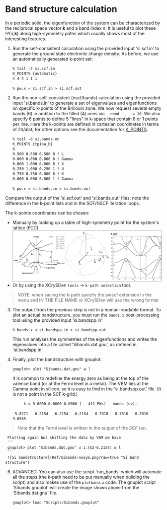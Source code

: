 # Band structure calculation
In a periodic solid, the eigenfunction of the system can be characterized by the reciprocal space vector **k** and a band index *n*.
It is useful to plot these Ψ(n,**k**) along high-symmetry paths which usually shows most of the interesting features.
  1. Run the self-consistent calculation using the provided input 'si.scf.in' to generate the ground state electronic charge density. As before, we use an automatically generated k-point set:
      ```
      % tail -2 si.scf.in 
      K_POINTS {automatic}
      4 4 4 1 1 1

      % pw.x < si.scf.in > si.scf.out
      ```
  2. Run the non-self-consistent (nscf/bands) calculation using the provided input 'si.bands.in' to generate a set of eigenvalues and eigenfunctions on specific k-points of the Brillouin zone. We now request several empty bands (6) in addition to the filled (4) ones via `  nbnd      = 10`. 
We also specify 6 points to define 5 "lines" in k-space that contain 8 or 1 points per line. Here the k-points are defined in cartesian coordinates in terms of 2π/alat; for other options see the documentation for [K_POINTS](http://https://www.quantum-espresso.org/Doc/INPUT_PW.html).
      ```
      % tail -8 si.bands.on
      K_POINTS {tpiba_b}
      6
      0.500 0.500 0.500 8 ! L
      0.000 0.000 0.000 8 ! Gamma
      0.000 1.000 0.000 8 ! X
      0.250 1.000 0.250 1 ! U
      0.750 0.750 0.000 8 ! K
      0.000 0.000 0.000 1 ! Gamma

      % pw.x < si.bands.in > si.bands.out
      ```
  Compare the output of the 'si.scf.out' and 'si.bands.out' files: note the difference in the k-point lists and in the SCF/NSCF iteration loops.

  The k-points coordinates can be chosen:
  - Manually by looking up a table of high-symmetry point for the system's lattice (FCC)
  ![BZ](Ref/bands-mix.png?raw=true "BZ")
  - Or by using the XCrySDen `tools` -> `k-path selection` tool.
> NOTE: when saving the k-path specify the pwscf extension in the menu and IN THE FILE NAME or XCrySDen will use the wrong format

  3. The output from the previous step is not in a human-readable format. To plot an actual bandstructure, you must run the `bands.x` post-processing tool using the provided input 'si.bandspp.in'
      ```
      % bands.x < si.bandspp.in > si.bandspp.out
      ```
      This run analyses the symmetries of the eigenfunctions and writes the eigenvalues into a file called 'Sibands.dat.gnu', as defined in 'si.bandspp.in'.

  5. Finally, plot the bandstructure with gnuplot:
     ```
     gnuplot> plot "Sibands.dat.gnu" w l
     ```
     It is common to redefine the energy zero as being at the top of the valence band (or at the Fermi level in a metal). The VBM lies at the Gamma point in silicon, so it is easy to find in the 'si.bandspp.out' file. (It is not a point in the SCF k-grid.)
     ```
          k = 0.0000 0.0000 0.0000 (   411 PWs)   bands (ev):

     -5.8271   6.2154   6.2154   6.2154   8.7810   8.7810   8.7810   9.6565
     ```
>    Note that the Fermi level is written in the output of the *SCF* run.

     Plotting again but shifting the data by VBM we have
     ```
     gnuplot> plot "Sibands.dat.gnu" u 1:($2-6.2154) w l
     ```
     ![Si bandstructure](Ref/Sibands-nosym.png?raw=true "Si band structure")
  6. ADVANCED: You can also use the script 'run_bands' which will automate all the steps (the k-path need to be put manually when building the script) and also makes use of the `plotband.x` code. The gnuplot script 'Sibands.gnuplot' will create the image shown above from the 'Sibands.dat.gnu' file. 
      ```
      gnuplot> load "Scripts/Sibands.gnuplot"
      ```

